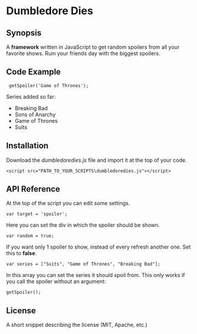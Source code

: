 # Dumbledore Dies

## Synopsis

A **framework** written in JavaScript to get random spoilers from all your favorite shows. Ruin your friends day with the biggest spoilers.

## Code Example

```
 getSpoiler('Game of Thrones');
```

Series added so far:

* Breaking Bad
* Sons of Anarchy
* Game of Thrones
* Suits


## Installation

Download the _dumbledoredies.js_ file and import it at the top of your code.
```
<script src="PATH_TO_YOUR_SCRIPTS\dumbledoredies.js"></script>
```
## API Reference

At the top of the script you can edit some settings.

```
var target = 'spoiler';
```

Here you can set the div in which the spoiler should be shown.

```
var random = true; 
```
If you want only 1 spoiler to show, instead of every refresh another one. Set this to __false__.

```
var series = ["Suits", "Game of Thrones", "Breaking Bad"]; 
```

In this array you can set the series it should spoil from. This only works if you call the spoiler without an argument:

```
getSpoiler();
```



## License

A short snippet describing the license (MIT, Apache, etc.)